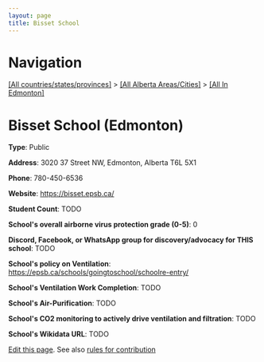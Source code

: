 ```yaml
---
layout: page
title: Bisset School
---
```

# Navigation

[[All countries/states/provinces]](../../..) > [[All Alberta Areas/Cities]](../..) > [[All In Edmonton]](..)

# Bisset School (Edmonton)

**Type**: Public

**Address**: 3020 37 Street NW, Edmonton, Alberta T6L 5X1

**Phone**: 780-450-6536

**Website**: <https://bisset.epsb.ca/>

**Student Count**: TODO

**School's overall airborne virus protection grade (0-5)**: 0

**Discord, Facebook, or WhatsApp group for discovery/advocacy for THIS school**: TODO

**School's policy on Ventilation**: <https://epsb.ca/schools/goingtoschool/schoolre-entry/>

**School's Ventilation Work Completion**: TODO

**School's Air-Purification**: TODO

**School's CO2 monitoring to actively drive ventilation and filtration**: TODO

**School's Wikidata URL**: TODO


[Edit this page](https://github.com/ventilate-schools/AB/edit/main/./Edmonton/Bisset_School.md). See also [rules for contribution](../../../contribution-rules/)